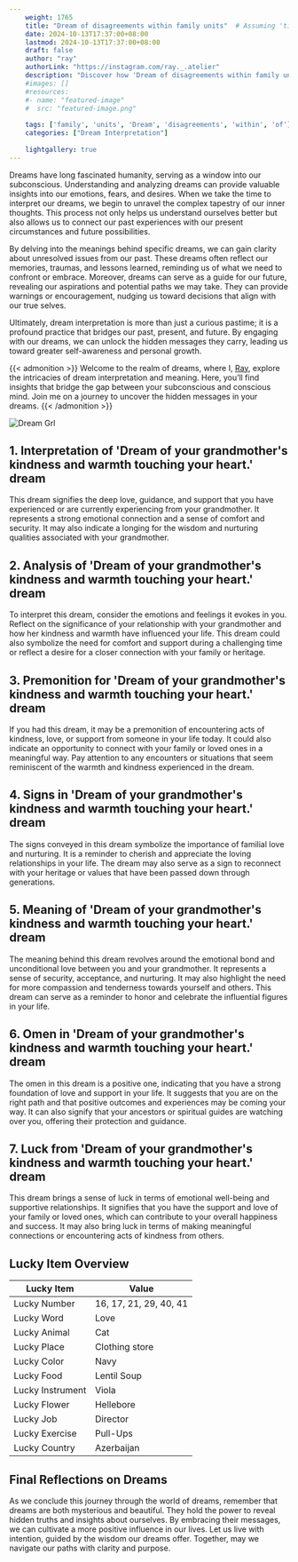 ```yaml
---
    weight: 1765
    title: "Dream of disagreements within family units"  # Assuming 'title' column exists
    date: 2024-10-13T17:37:00+08:00
    lastmod: 2024-10-13T17:37:00+08:00
    draft: false
    author: "ray"
    authorLink: "https://instagram.com/ray._.atelier"
    description: "Discover how 'Dream of disagreements within family units' can interpret your future and uncover its significant meanings in your life."
    #images: []
    #resources:
    #- name: "featured-image"
    #  src: "featured-image.png"
    
    tags: ['family', 'units', 'Dream', 'disagreements', 'within', 'of']
    categories: ["Dream Interpretation"]
    
    lightgallery: true
---
```

    
Dreams have long fascinated humanity, serving as a window into our subconscious. Understanding and analyzing dreams can provide valuable insights into our emotions, fears, and desires. When we take the time to interpret our dreams, we begin to unravel the complex tapestry of our inner thoughts. This process not only helps us understand ourselves better but also allows us to connect our past experiences with our present circumstances and future possibilities.

By delving into the meanings behind specific dreams, we can gain clarity about unresolved issues from our past. These dreams often reflect our memories, traumas, and lessons learned, reminding us of what we need to confront or embrace. Moreover, dreams can serve as a guide for our future, revealing our aspirations and potential paths we may take. They can provide warnings or encouragement, nudging us toward decisions that align with our true selves.

Ultimately, dream interpretation is more than just a curious pastime; it is a profound practice that bridges our past, present, and future. By engaging with our dreams, we can unlock the hidden messages they carry, leading us toward greater self-awareness and personal growth.

{{< admonition >}}
Welcome to the realm of dreams, where I, [Ray](https://instagram.com/ray._.atelier), explore the intricacies of dream interpretation and meaning. Here, you’ll find insights that bridge the gap between your subconscious and conscious mind. Join me on a journey to uncover the hidden messages in your dreams.
{{< /admonition >}}

![Dream Grl](https://cdn.pixabay.com/photo/2017/11/02/03/35/gothic-2910057_1280.jpg "Dream Grl")

## 1. Interpretation of 'Dream of your grandmother's kindness and warmth touching your heart.' dream
 This dream signifies the deep love, guidance, and support that you have experienced or are currently experiencing from your grandmother. It represents a strong emotional connection and a sense of comfort and security. It may also indicate a longing for the wisdom and nurturing qualities associated with your grandmother.

## 2. Analysis of 'Dream of your grandmother's kindness and warmth touching your heart.' dream
 To interpret this dream, consider the emotions and feelings it evokes in you. Reflect on the significance of your relationship with your grandmother and how her kindness and warmth have influenced your life. This dream could also symbolize the need for comfort and support during a challenging time or reflect a desire for a closer connection with your family or heritage.

## 3. Premonition for 'Dream of your grandmother's kindness and warmth touching your heart.' dream
 If you had this dream, it may be a premonition of encountering acts of kindness, love, or support from someone in your life today. It could also indicate an opportunity to connect with your family or loved ones in a meaningful way. Pay attention to any encounters or situations that seem reminiscent of the warmth and kindness experienced in the dream.

## 4. Signs in 'Dream of your grandmother's kindness and warmth touching your heart.' dream
 The signs conveyed in this dream symbolize the importance of familial love and nurturing. It is a reminder to cherish and appreciate the loving relationships in your life. The dream may also serve as a sign to reconnect with your heritage or values that have been passed down through generations.

## 5. Meaning of 'Dream of your grandmother's kindness and warmth touching your heart.' dream
 The meaning behind this dream revolves around the emotional bond and unconditional love between you and your grandmother. It represents a sense of security, acceptance, and nurturing. It may also highlight the need for more compassion and tenderness towards yourself and others. This dream can serve as a reminder to honor and celebrate the influential figures in your life.

## 6. Omen in 'Dream of your grandmother's kindness and warmth touching your heart.' dream
 The omen in this dream is a positive one, indicating that you have a strong foundation of love and support in your life. It suggests that you are on the right path and that positive outcomes and experiences may be coming your way. It can also signify that your ancestors or spiritual guides are watching over you, offering their protection and guidance.

## 7. Luck from 'Dream of your grandmother's kindness and warmth touching your heart.' dream
 This dream brings a sense of luck in terms of emotional well-being and supportive relationships. It signifies that you have the support and love of your family or loved ones, which can contribute to your overall happiness and success. It may also bring luck in terms of making meaningful connections or encountering acts of kindness from others.

## Lucky Item Overview
| Lucky Item          | Value              |
|---------------|--------------------|
| Lucky Number        | 16, 17, 21, 29, 40, 41  |
| Lucky Word          | Love |
| Lucky Animal        | Cat |
| Lucky Place         | Clothing store     |
| Lucky Color         | Navy     |
| Lucky Food          | Lentil Soup      |
| Lucky Instrument    | Viola |
| Lucky Flower        | Hellebore    |
| Lucky Job           | Director       |
| Lucky Exercise      | Pull-Ups  |
| Lucky Country       | Azerbaijan    |


##  Final Reflections on Dreams

As we conclude this journey through the world of dreams, remember that dreams are both mysterious and beautiful. They hold the power to reveal hidden truths and insights about ourselves. By embracing their messages, we can cultivate a more positive influence in our lives. Let us live with intention, guided by the wisdom our dreams offer. Together, may we navigate our paths with clarity and purpose.
